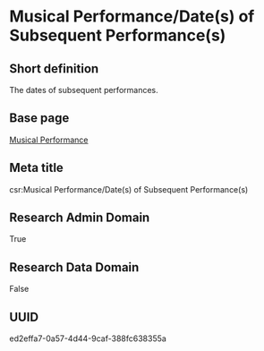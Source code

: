 # Musical Performance/Date(s) of Subsequent Performance(s)
## Short definition
The dates of subsequent performances.
## Base page
[Musical Performance](https://github.com/EuroCRIS/CASRAI-Dictionairies/blob/main/Objects/Musical%20Performance.md)
## Meta title
csr:Musical Performance/Date(s) of Subsequent Performance(s)
## Research Admin Domain
True
## Research Data Domain
False
## UUID
ed2effa7-0a57-4d44-9caf-388fc638355a
